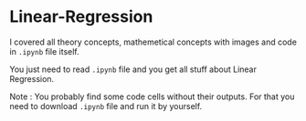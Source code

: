 # Linear-Regression

I covered all theory concepts, mathemetical concepts with images and code in `.ipynb` file itself.

You just need to read `.ipynb` file and you get all stuff about Linear Regression.

Note : You probably find some code cells without their outputs. For that you need to download `.ipynb` file and run it by yourself. 
